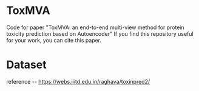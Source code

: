 # ToxMVA
Code for paper "ToxMVA: an end-to-end multi-view method for protein toxicity prediction based on Autoencoder"
If you find this repository useful for your work, you can cite this paper.

# Dataset
reference -- https://webs.iiitd.edu.in/raghava/toxinpred2/
